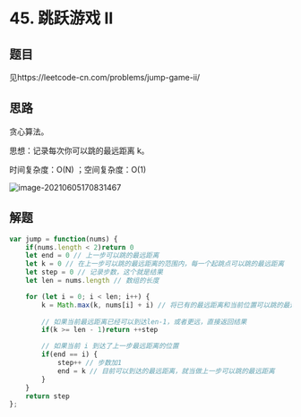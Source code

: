# 45. 跳跃游戏 II

## 题目

见https://leetcode-cn.com/problems/jump-game-ii/

## 思路

贪心算法。

思想：记录每次你可以跳的最远距离 k。

时间复杂度：O(N) ；空间复杂度：O(1)

![image-20210605170831467](D:\学习\github\leetcode-js\动态规划\img\image-20210605170831467.png)



## 解题

```javascript
var jump = function(nums) {
    if(nums.length < 2)return 0
    let end = 0 // 上一步可以跳的最远距离
    let k = 0 // 在上一步可以跳的最远距离的范围内，每一个起跳点可以跳的最远距离
    let step = 0 // 记录步数，这个就是结果
    let len = nums.length // 数组的长度

    for (let i = 0; i < len; i++) {
        k = Math.max(k, nums[i] + i) // 将已有的最远距离和当前位置可以跳的最远距离，进行比较，取最大
        
        // 如果当前最远距离已经可以到达len-1，或者更远，直接返回结果
        if(k >= len - 1)return ++step 

        // 如果当前 i 到达了上一步最远距离的位置
        if(end == i) {
            step++ // 步数加1
            end = k // 目前可以到达的最远距离，就当做上一步可以跳的最远距离
        }
    }
    return step
};
```

